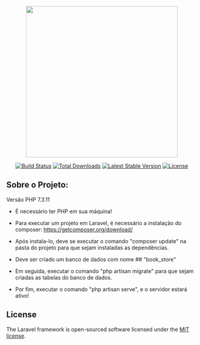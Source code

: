 <p align="center"><img src="https://res.cloudinary.com/dtfbvvkyp/image/upload/v1566331377/laravel-logolockup-cmyk-red.svg" width="400"></p>

<p align="center">
<a href="https://travis-ci.org/laravel/framework"><img src="https://travis-ci.org/laravel/framework.svg" alt="Build Status"></a>
<a href="https://packagist.org/packages/laravel/framework"><img src="https://poser.pugx.org/laravel/framework/d/total.svg" alt="Total Downloads"></a>
<a href="https://packagist.org/packages/laravel/framework"><img src="https://poser.pugx.org/laravel/framework/v/stable.svg" alt="Latest Stable Version"></a>
<a href="https://packagist.org/packages/laravel/framework"><img src="https://poser.pugx.org/laravel/framework/license.svg" alt="License"></a>
</p>

## Sobre o Projeto:
Versão PHP 7.3.11

 - É necessário ter PHP em sua máquina!

 - Para executar um projeto em Laravel, é necessário a instalação do composer: https://getcomposer.org/download/

 - Após instala-lo, deve se executar o comando "composer update" na pasta do projeto para que sejam instaladas as dependências.

 - Deve ser criado um banco de dados com nome ## "book_store"

 - Em seguida, executar o comando "php artisan migrate" para que sejam criadas as tabelas do banco de dados.

 - Por fim, executar o comando "php artisan serve", e o servidor estará ativo!

## License

The Laravel framework is open-sourced software licensed under the [MIT license](https://opensource.org/licenses/MIT).
